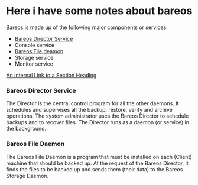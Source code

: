 # Here i have some notes about bareos

Bareos is made up of the following major components or services: 
- [Bareos Director Service](#Bareos-Director-Service)
- Console service 
- [Bareos File deamon](Bareos-File-Daemon)
- Storage service
- Monitor service

[An Internal Link to a Section Heading](#Bareos-Director)

### Bareos Director Service
The Director is the central control program for all the other daemons. It schedules and supervises all the backup, restore, verify and archive operations. The system administrator uses the Bareos Director to schedule backups and to recover files. The Director runs as a daemon (or service) in the background.

### Bareos File Daemon
The Bareos File Daemon is a program that must be installed on each (Client) machine that should be backed up. At the request of the Bareos Director, it finds the files to be backed up and sends them (their data) to the Bareos Storage Daemon.
